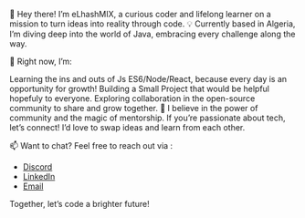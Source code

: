 👋 Hey there! I’m eLhashMIX, a curious coder and lifelong learner on a mission to turn ideas into reality through code. 💡 Currently based in Algeria, I’m diving deep into the world of Java, embracing every challenge along the way.

🚀 Right now, I’m:

Learning the ins and outs of Js ES6/Node/React, because every day is an opportunity for growth!
Building a Small Project that would be helpful hopefuly to everyone.
Exploring collaboration in the open-source community to share and grow together.
🌱 I believe in the power of community and the magic of mentorship. If you’re passionate about tech, let’s connect! I’d love to swap ideas and learn from each other.

📫 Want to chat? Feel free to reach out via  :
- [Discord](elhashmix)  
- [LinkedIn](https://www.linkedin.com/in/amarelhachemicherki/)  
- [Email](mailto:amar.elhachemi.cherki@gmail.com)

Together, let’s code a brighter future!
